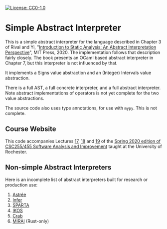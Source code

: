 [![License: CC0-1.0](https://licensebuttons.net/l/zero/1.0/80x15.png)](http://creativecommons.org/publicdomain/zero/1.0/)

# Simple Abstract Interpreter

This is a simple abstract interpreter for the language described in
Chapter 3 of Rival and Yi, "[Introduction to Static Analysis: An
Abstract Interpretation
Perspective](https://mitpress.mit.edu/books/introduction-static-analysis)",
MIT Press, 2020. The implementation follows that description fairly
closely. The book presents an OCaml based abstract interpreter in
Chapter 7, but this interpreter is not influenced by that.

It implements a Signs value abstraction and an (Integer) Intervals
value abstraction.

There is a full AST, a full concrete interpreter, and a full abstract
interpreter. Note abstract implementations of operators is not yet
complete for the two value abstractions.

The source code also uses type annotations, for use with `mypy`. This
is not complete.

## Course Website

This code accompanies Lectures [17](https://www.cs.rochester.edu/~sree/courses/csc-255-455/spring-2020/static/17-pa-ai.pdf), [18](https://www.cs.rochester.edu/~sree/courses/csc-255-455/spring-2020/static/18-ai.pdf) and [19](https://www.cs.rochester.edu/~sree/courses/csc-255-455/spring-2020/static/19-ai-3.pdf) of the [Spring 2020 edition of CSC255/455 Software Analysis and Improvement](https://www.cs.rochester.edu/~sree/courses/csc-255-455/spring-2020/) taught at the University of Rochester.

## Non-simple Abstract Interpreters

Here is an incomplete list of abstract interpreters built for research or production use:

  1. [Astrée](http://www.astree.ens.fr/)
  2. [Infer](https://fbinfer.com/)
  3. [SPARTA](https://github.com/facebookincubator/SPARTA)
  4. [IKOS](https://github.com/NASA-SW-VnV/ikos)
  5. [Crab](https://github.com/seahorn/crab)
  6. [MIRAI](https://github.com/facebookexperimental/MIRAI) (Rust-only)
